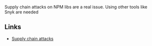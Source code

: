 Supply chain attacks on NPM libs are a real issue. Using other tools like Snyk are needed

## Links
- [Supply chain attacks](https://josephg.com/blog/node-sandbox/)

